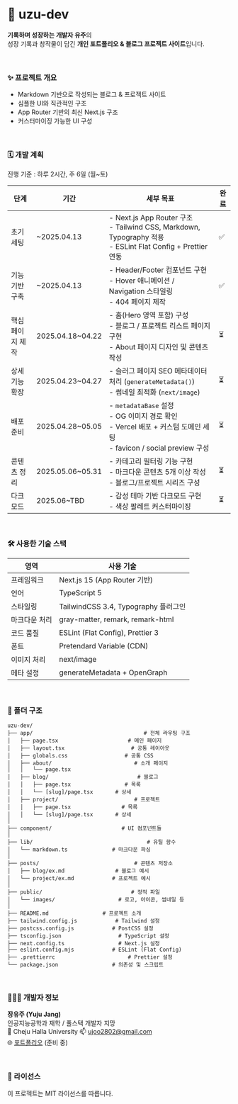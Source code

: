 # 🌙 uzu-dev

**기록하며 성장하는 개발자 유주**의  
성장 기록과 창작물이 담긴 **개인 포트폴리오 & 블로그 프로젝트 사이트**입니다.

<br/>

### ✨ 프로젝트 개요

- Markdown 기반으로 작성되는 블로그 & 프로젝트 사이트
- 심플한 UI와 직관적인 구조
- App Router 기반의 최신 Next.js 구조
- 커스터마이징 가능한 UI 구성

<br/>

### 🗓️ 개발 계획

진행 기준 : 하루 2시간, 주 6일 (월~토)

| 단계             | 기간             | 세부 목표                                                                                                               | 완료 |
| ---------------- | ---------------- | ----------------------------------------------------------------------------------------------------------------------- | ---- |
| 초기 세팅        | ~2025.04.13      | - Next.js App Router 구조<br>- Tailwind CSS, Markdown, Typography 적용<br>- ESLint Flat Config + Prettier 연동          | ✅   |
| 기능 기반 구축   | ~2025.04.13      | - Header/Footer 컴포넌트 구현<br>- Hover 애니메이션 / Navigation 스타일링<br>- 404 페이지 제작                          | ✅   |
| 핵심 페이지 제작 | 2025.04.18~04.22 | - 홈(Hero 영역 포함) 구성<br>- 블로그 / 프로젝트 리스트 페이지 구현<br>- About 페이지 디자인 및 콘텐츠 작성             | ⏳   |
| 상세 기능 확장   | 2025.04.23~04.27 | - 슬러그 페이지 SEO 메타데이터 처리 (`generateMetadata()`)<br>- 썸네일 최적화 (`next/image`)                            | ⏳   |
| 배포 준비        | 2025.04.28~05.05 | - `metadataBase` 설정<br>- OG 이미지 경로 확인<br>- Vercel 배포 + 커스텀 도메인 세팅<br>- favicon / social preview 구성 | ⏳   |
| 콘텐츠 정리      | 2025.05.06~05.31 | - 카테고리 필터링 기능 구현<br>- 마크다운 콘텐츠 5개 이상 작성<br>- 블로그/프로젝트 시리즈 구성                         | ⏳   |
| 다크 모드        | 2025.06~TBD      | - 감성 테마 기반 다크모드 구현<br>- 색상 팔레트 커스터마이징                                                            | ⏳   |

<br/>

### 🛠️ 사용한 기술 스택

| 영역          | 사용 기술                            |
| ------------- | ------------------------------------ |
| 프레임워크    | Next.js 15 (App Router 기반)         |
| 언어          | TypeScript 5                         |
| 스타일링      | TailwindCSS 3.4, Typography 플러그인 |
| 마크다운 처리 | gray-matter, remark, remark-html     |
| 코드 품질     | ESLint (Flat Config), Prettier 3     |
| 폰트          | Pretendard Variable (CDN)            |
| 이미지 처리   | next/image                           |
| 메타 설정     | generateMetadata + OpenGraph         |

<br/>

### 📁 폴더 구조

```
uzu-dev/
├── app/                                   # 전체 라우팅 구조
│   ├── page.tsx                      # 메인 페이지
│   ├── layout.tsx                     # 공통 레이아웃
│   ├── globals.css                  # 공통 CSS
│   ├── about/                          # 소개 페이지
│   │   └── page.tsx
│   ├── blog/                            # 블로그
│   │   ├── page.tsx                 # 목록
│   │   └── [slug]/page.tsx       # 상세
│   ├── project/                        # 프로젝트
│   │   ├── page.tsx                # 목록
│   │   └── [slug]/page.tsx       # 상세
│
├── component/                      # UI 컴포넌트들
│
├── lib/                                    # 유틸 함수
│   └── markdown.ts              # 마크다운 파싱
│
├── posts/                              # 콘텐츠 저장소
│   ├── blog/ex.md                # 블로그 예시
│   └── project/ex.md            # 프로젝트 예시
│
├── public/                            # 정적 파일
│   └── images/                    # 로고, 아이콘, 썸네일 등
│
├── README.md                 # 프로젝트 소개
├── tailwind.config.js            # Tailwind 설정
├── postcss.config.js            # PostCSS 설정
├── tsconfig.json                  # TypeScript 설정
├── next.config.ts                 # Next.js 설정
├── eslint.config.mjs            # ESLint (Flat Config)
├── .prettierrc                       # Prettier 설정
└── package.json                 # 의존성 및 스크립트
```

<br/>

### 👩🏻‍💻 개발자 정보

**장유주 (Yuju Jang)**  
인공지능공학과 재학 / 풀스택 개발자 지망  
📍 Cheju Halla University
📫 ujoo2802@gmail.com  
🌐 [포트폴리오](https://uzu.dev) (준비 중)

<br/>

### 📄 라이선스

이 프로젝트는 MIT 라이선스를 따릅니다.
